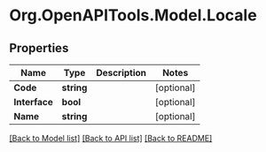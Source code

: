 # Org.OpenAPITools.Model.Locale
## Properties

Name | Type | Description | Notes
------------ | ------------- | ------------- | -------------
**Code** | **string** |  | [optional] 
**Interface** | **bool** |  | [optional] 
**Name** | **string** |  | [optional] 

[[Back to Model list]](../README.md#documentation-for-models) [[Back to API list]](../README.md#documentation-for-api-endpoints) [[Back to README]](../README.md)

